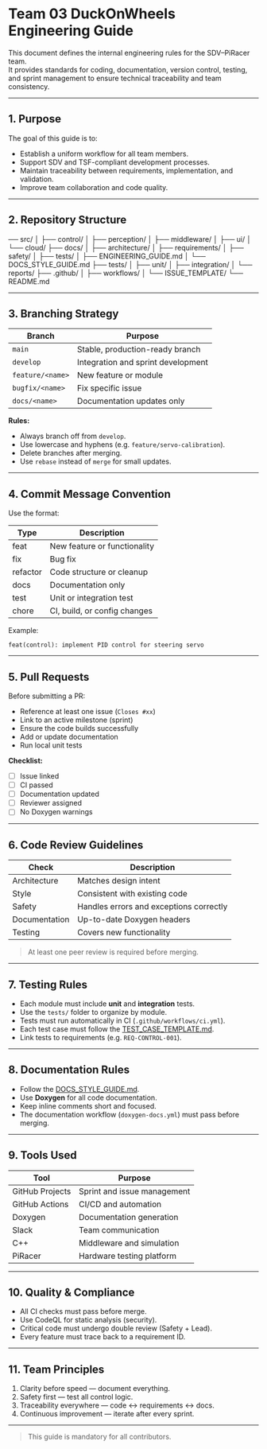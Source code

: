 # Team 03 DuckOnWheels Engineering Guide

This document defines the internal engineering rules for the SDV–PiRacer team.  
It provides standards for coding, documentation, version control, testing, and sprint management to ensure technical traceability and team consistency.

---

## 1. Purpose

The goal of this guide is to:
- Establish a uniform workflow for all team members.
- Support SDV and TSF-compliant development processes.
- Maintain traceability between requirements, implementation, and validation.
- Improve team collaboration and code quality.

---

## 2. Repository Structure

── src/
│ ├── control/
│ ├── perception/
│ ├── middleware/
│ ├── ui/
│ └── cloud/
├── docs/
│ ├── architecture/
│ ├── requirements/
│ ├── safety/
│ ├── tests/
│ ├── ENGINEERING_GUIDE.md
│ └── DOCS_STYLE_GUIDE.md
├── tests/
│ ├── unit/
│ ├── integration/
│ └── reports/
├── .github/
│ ├── workflows/
│ └── ISSUE_TEMPLATE/
└── README.md

---

## 3. Branching Strategy

| Branch | Purpose |
|---------|----------|
| `main` | Stable, production-ready branch |
| `develop` | Integration and sprint development |
| `feature/<name>` | New feature or module |
| `bugfix/<name>` | Fix specific issue |
| `docs/<name>` | Documentation updates only |

**Rules:**
- Always branch off from `develop`.  
- Use lowercase and hyphens (e.g. `feature/servo-calibration`).  
- Delete branches after merging.
- Use `rebase` instead of `merge` for small updates.

--- 

## 4. Commit Message Convention

Use the format:


| Type | Description |
|------|--------------|
| feat | New feature or functionality |
| fix | Bug fix |
| refactor | Code structure or cleanup |
| docs | Documentation only |
| test | Unit or integration test |
| chore | CI, build, or config changes |

Example:

```feat(control): implement PID control for steering servo```

---

## 5. Pull Requests

Before submitting a PR:
- Reference at least one issue (`Closes #xx`)
- Link to an active milestone (sprint)
- Ensure the code builds successfully
- Add or update documentation
- Run local unit tests

**Checklist:**
- [ ] Issue linked  
- [ ] CI passed  
- [ ] Documentation updated  
- [ ] Reviewer assigned  
- [ ] No Doxygen warnings  

---

## 6. Code Review Guidelines

| Check | Description |
|--------|-------------|
| Architecture | Matches design intent |
| Style | Consistent with existing code |
| Safety | Handles errors and exceptions correctly |
| Documentation | Up-to-date Doxygen headers |
| Testing | Covers new functionality |

> At least one peer review is required before merging.

---

## 7. Testing Rules

- Each module must include **unit** and **integration** tests.  
- Use the `tests/` folder to organize by module.  
- Tests must run automatically in CI (`.github/workflows/ci.yml`).  
- Each test case must follow the [TEST_CASE_TEMPLATE.md](../.github/TEST_CASE_TEMPLATE.md).  
- Link tests to requirements (e.g. `REQ-CONTROL-001`).

---

## 8. Documentation Rules

- Follow the [DOCS_STYLE_GUIDE.md](DOCS_STYLE_GUIDE.md).  
- Use **Doxygen** for all code documentation.  
- Keep inline comments short and focused.  
- The documentation workflow (`doxygen-docs.yml`) must pass before merging.  

---

## 9. Tools Used

| Tool | Purpose |
|------|----------|
| GitHub Projects | Sprint and issue management |
| GitHub Actions | CI/CD and automation |
| Doxygen | Documentation generation |
| Slack | Team communication |
| C++ | Middleware and simulation |
| PiRacer | Hardware testing platform |

---

## 10. Quality & Compliance

- All CI checks must pass before merge.  
- Use CodeQL for static analysis (security).  
- Critical code must undergo double review (Safety + Lead).  
- Every feature must trace back to a requirement ID.

---

## 11. Team Principles

1. Clarity before speed — document everything.  
2. Safety first — test all control logic.  
3. Traceability everywhere — code ↔ requirements ↔ docs.  
4. Continuous improvement — iterate after every sprint.

---

> This guide is mandatory for all contributors.
